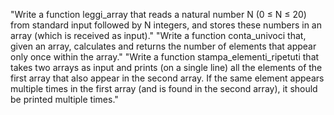 "Write a function leggi_array that reads a natural number N (0 ≤ N ≤ 20) from standard input followed by N integers, and stores these numbers in an array (which is received as input)."
"Write a function conta_univoci that, given an array, calculates and returns the number of elements that appear only once within the array."
"Write a function stampa_elementi_ripetuti that takes two arrays as input and prints (on a single line) all the elements of the first array that also appear in the second array. If the same element appears multiple times in the first array (and is found in the second array), it should be printed multiple times."
